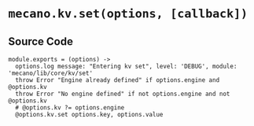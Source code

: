 
# `mecano.kv.set(options, [callback])`

## Source Code

    module.exports = (options) ->
      options.log message: "Entering kv set", level: 'DEBUG', module: 'mecano/lib/core/kv/set'
      throw Error "Engine already defined" if options.engine and @options.kv
      throw Error "No engine defined" if not options.engine and not @options.kv
      # @options.kv ?= options.engine
      @options.kv.set options.key, options.value
